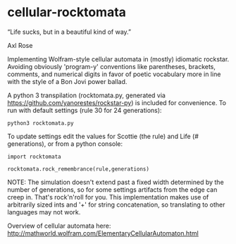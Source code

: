 # cellular-rocktomata

“Life sucks, but in a beautiful kind of way.”

Axl Rose

Implementing Wolfram-style cellular automata in (mostly) idiomatic rockstar. Avoiding obviously 'program-y' conventions like parentheses, brackets, comments, and numerical digits in favor of poetic vocabulary more in line with the style of a Bon Jovi power ballad. 

A python 3 transpilation (rocktomata.py, generated via https://github.com/yanorestes/rockstar-py) is included for convenience. To run with default settings (rule 30 for 24 generations):
```
python3 rocktomata.py
```
To update settings edit the values for Scottie (the rule) and Life (# generations), or from a python console:
```
import rocktomata

rocktomata.rock_remembrance(rule,generations)
```
NOTE: The simulation doesn't extend past a fixed width determined by the number of generations, so for some settings artifacts from the edge can creep in. That's rock'n'roll for you. 
This implementation makes use of arbitrarily sized ints and '+' for string concatenation, so translating to other languages may not work.

Overview of cellular automata here: http://mathworld.wolfram.com/ElementaryCellularAutomaton.html
